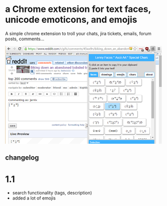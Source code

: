 # a Chrome extension for text faces, unicode emoticons, and emojis

A simple chrome extension to troll your chats, jira tickets, emails, forum posts, comments...

<img src="mark/screenshot-640x400.png">

## changelog

# 1.1

* search functionality (tags, description)
* added a lot of emojis

